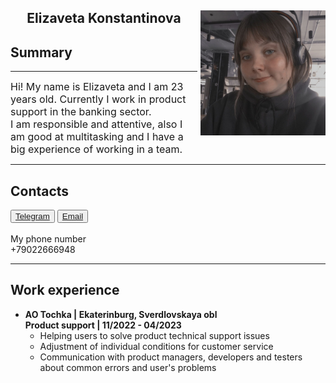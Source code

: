 <html>
<index>
<head>
	<meta charset="UTF-8">
	<meta name="viewport" content="width=device-width, intial-scale=1.0">
	<title>Resume</title>
		<style>
	.rightpic {
    	float: right; 
	margin: 0 0 5px 5px;
    	}
	</style>
</head>
<body>
	<section>
		<img src ="photo_2023-04-19_00-27-10.jpg" align ="right" width ="200" height ="200" alt ="Liza" class="rightpic">
	</section>
	<section>
		<h1 align ="center">Elizaveta Konstantinova</h1>
		<h1>Summary</h1>
			<hr><p><BASEFONT><font size="3">Hi! My name is Elizaveta and I am 23 years old. Currently I work in product support in the banking sector.<br>I am responsible and attentive, also I am good at multitasking and I have a big experience of working in a team.</font></BASEFONT></p>
	</section>
	<section>
		<hr><h1>Contacts</h1>
		<button><a href="https://t.me/liehakko">Telegram</a></button> 
		<button><a href="mailto:elizabeth.konstantinova99@gmail.com">Email</a></button><br><br>
		My phone number<br>
		+79022666948
	</section>
	<section>
		<hr><h1>Work experience</h1>
			<ul>
		  		<li><strong>AO Tochka | Ekaterinburg, Sverdlovskaya obl<br>Product support | 11/2022 - 04/2023</strong>
		  			<ul>
   		  			<li>Helping users to solve product technical support issues</li>
		  			<li>Adjustment of individual conditions for customer service</li>  
		  			<li>Communication with product managers, developers and testers about common errors and user's problems</li>
					</ul>
			</ul>
	</section>
